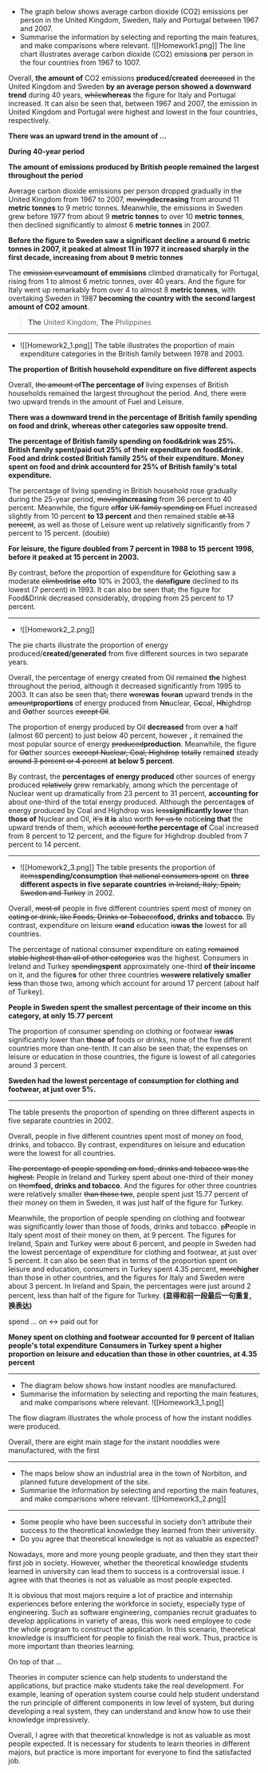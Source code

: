 * The graph below shows average carbon dioxide (CO2) emissions per person in the United Kingdom, Sweden, Italy and Portugal between 1967 and 2007.
* Summarise the information by selecting and reporting the main features, and make comparisons where relevant.
  ![[Homework1.png]]
The line chart illustrates average carbon dioxide (CO2) emission**s** per person in the four countries from 1967 to 1007.

Overall, **the amount of** CO2 emissions **produced/created** ~~decreased~~ in the United Kingdom and Sweden **by an average person showed a downward trend** during 40 years, ~~while~~**whereas** the figure for Italy and Portugal increased. It can also be seen that, between 1967 and 2007, the emission in United Kingdom and Portugal were highest and lowest in the four countries, respectively.

**There was an upward trend in the amount of ...**

**During 40-year period**

**The amount of emissions produced by British people remained the largest throughout the period**

Average carbon dioxide emissions per person dropped gradually in the United Kingdom from 1967 to 2007, ~~moving~~**decreasing** from around 11 **metric tonnes** to 9 metric tonnes. Meanwhile, the emissions in Sweden grew before 1977 from about 9 **metric tonnes** to over 10 **metric tonnes**, then declined significantly to almost 6 **metric tonnes** in 2007.

**Before the figure to Sweden saw a significant decline a around 6 metric tonnes in 2007, it peaked at almost 11 in 1977**
**it increased sharply in the first decade, increasing from about 9 metric tonnes**

The ~~emission curve~~**amount of emmisions** climbed dramatically for Portugal, rising from 1 to almost 6 metric tonnes, over 40 years. And the figure for Italy went up remarkably from over 4 to almost 8 **metric tonnes**, with overtaking Sweden in 1987 **becoming the country with the second largest amount of CO2 amount**.

> **The** United Kingdom, **The** Philippines
---
* ![[Homework2_1.png]]
The table illustrates the proportion of main expenditure categories in the British family between 1978 and 2003.

**The proportion of British household expenditure on five different aspects**

Overall, ~~the amount of~~**The percentage of** living expenses of British households remained the largest throughout the period. And, there were two upward trends in the amount of Fuel and Leisure.

**There was a downward trend in the percentage of British family spending on food and drink, whereas other categories saw opposite trend.**

**The percentage of British family spending on food&drink was 25%.**
**British family spent/paid out 25% of their expenditure on food&drink.**
**Food and drink costed British family 25% of their expenditure.**
**Money spent on food and drink accounterd for 25% of British family's total expenditure.**

The percentage of living spending in British household rose gradually during the 25-year period, ~~moving~~**increasing** from 36 percent to 40 percent. Meanwhile, the figure ~~of~~**for** ~~UK family spending on~~ ~~F~~fuel increased slightly from 10 percent **to 13 percent** and then remained stable ~~at 13 percent~~, as well as those of Leisure went up relatively significantly from 7 percent to 15 percent. (double)

**For leisure, the figure doubled from 7 percent in 1988 to 15 percent 1998, before it peaked at  15 percent in 2003.**

By contrast, before the proportion of expenditure for ~~C~~**c**lothing saw a moderate ~~climbed~~**rise** ~~of~~**to** 10% in 2003, the ~~data~~**figure** declined to its lowest (7 percent) in 1993. It can also be seen that~~,~~ the figure for Food&Drink decreased considerably, dropping from 25 percent to 17 percent.

---
* ![[Homework2_2.png]]

The pie charts illustrate the proportion of energy produced/**created/generated** from five different sources in two separate years.

Overall, the percentage of energy created from Oil remained **the** highest throughout the period, although it decreased significantly from 1995 to 2003. It can also be seen that~~,~~ there ~~were~~**was** ~~four~~**an** upward trend~~s~~ in the ~~amount~~**proportions** of energy produced from ~~N~~**n**uclear, ~~C~~**c**oal, ~~H~~**h**ighdrop and ~~O~~**o**ther sources ~~except Oil~~.

The proportion of energy produced by Oil **decreased** from over **a** half (almost 60 percent) to just below 40 percent, however **,** it remained the most popular source of energy ~~produced~~**production**. Meanwhile, the figure for ~~O~~**o**ther sources ~~exccept Nuclear, Coal, Highdrop~~ ~~totally~~ remain**ed** steady ~~around 3 percent or 4 percent~~ **at below 5 percent**.

By contrast, the **percentages of energy produced** other sources of energy produced ~~relatively~~ grew remarkably, among which the percentage of Nuclear went up dramatically from 23 percent to 31 percent, **accounting for** about one-third of the total energy produced. Although the percentage**s** of energy produced by Coal and Highdrop was ~~less~~**significantly lower** than **those of** Nuclear and Oil, ~~it's~~ **it is** also worth ~~for us to~~ notic~~e~~**ing that** the upward trend~~s~~ of them, which ~~account for~~**the percentage of** Coal increased from 8 percent to 12 percent, and the figure for Highdrop doubled from 7 percent to 14 percent.

---
* ![[Homework2_3.png]]
The table presents the proportion of ~~items~~**spending/consumption** ~~that national consumers spent~~ on **three different aspects in five separate countries** ~~in Ireland, Italy, Spain, Sweden and Turkey~~ in 2002.

Overall, ~~most of~~ people in five different countries spent most of money on ~~eating or drink, like Foods, Drinks or Tobacco~~**food, drinks and tobacco**. By contrast, expenditure on leisure ~~or~~**and** education ~~is~~**was the** lowest for all countries.

The percentage of national consumer expenditure on eating ~~remained stable highest than all of other categories~~ was the highest. Consumers in Ireland and Turkey ~~spending~~**spent** approximately one-third **of their income** on it, and the figure**s** for other three countries ~~was~~**were relatively smaller** ~~less~~ than those two, among which account for around 17 percent (about half of Turkey).

**People in Sweden spent the smallest percentage of their income on this category, at only 15.77 percent**

The proportion of consumer spending on clothing or footwear ~~is~~**was** significantly lower than **those of** foods or drinks, none of the five different countries more than one-tenth. It can also be seen that~~,~~ the expenses on leisure or education in those countries, the figure is lowest of all categories around 3 percent.

**Sweden had the lowest percentage of consumption for clothing and footwear, at just over 5%.**

---

The table presents the proportion of spending on three different aspects in five separate countries in 2002.

Overall, people in five different countries spent most of money on food, drinks, and tobacco. By contrast, expenditures on leisure and education were the lowest for all countries.

~~The percentage of people spending on food, drinks and tobacco was the highest.~~ People in Ireland and Turkey spent about one-third of their money on ~~them~~**food, drinks and tobacco**. And the figures for other three countries were relatively smaller ~~than those two~~, people spent just 15.77 percent of their money on them in Sweden, it was just half of the figure for Turkey.

Meanwhile, the proportion of people spending on clothing and footwear was significantly lower than those of foods, drinks and tobacco. ~~p~~**P**eople in Italy spent most of their money on them, at 9 percent. The figures for Ireland, Spain and Turkey were about 6 percent, and people in Sweden had the lowest percentage of expenditure for clothing and footwear, at just over 5 percent. It can also be seen that in terms of the proportion spent on leisure and education, consumers in Turkey spent 4.35 percent, ~~more~~**higher** than those in other countries, and the figures for Italy and Sweden were about 3 percent. In Ireland and Spain, the percentages were just around 2 percent, less than half of the figure for Turkey. **(显得和前一段最后一句重复, 换表达)**

spend ... on <-> paid out for

**Money spent on clothing and footwear accounted for 9 percent of Italian people's total expenditure**
**Consumers in Turkey spent a higher proportion on leisure and education than those in other countries, at 4.35 percent**

---

* The diagram below shows how instant noodles are manufactured.
* Summarise the information by selecting and reporting the main features, and make comparisons where relevant.
  ![[Homework3_1.png]]

The flow diagram illustrates the whole process of how the instant noddles were produced.

Overall, there are eight main stage for the instant nooddles were manufactured, with the first 

---

* The maps below show an industrial area in the town of Norbiton, and planned future development of the site.
* Summarise the information by selecting and reporting the main features, and make comparisons where relevant.
  ![[Homework3_2.png]]
---

* Some people who have been successful in society don’t attribute their success to the theoretical knowledge they learned from their university.
* Do you agree that theoretical knowledge is not as valuable as expected?

Nowadays, more and more young people graduate, and then they start their first job in society. However, whether the theoretical knowledge students learned in university can lead them to success is a controversial issue. I agree with that theories is not as valuable as most people expected.

It is obvious that most majors require a lot of practice and internship experiences before entering the workforce in society, especially type of engineering. Such as software engineering, companies recruit graduates to develop applications in variety of areas, this work need employee to code the whole program to construct the application. In this scenario, theoretical knowledge is insufficient for people to finish the real work. Thus, practice is more important than theories learning.

On top of that ...

Theories in computer science can help students to understand the applications, but practice make students take the real development. For example, leaning of operation system course could help student understand the run principle of different components in low level of system, but during developing a real system, they can understand and know how to use their knowledge impressively.

Overall, I agree with that theoretical knowledge is not as valuable as most people expected. It is necessary for students to learn theories in different majors, but practice is more important for everyone to find the satisfacted job.